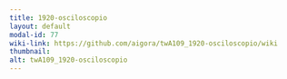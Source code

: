 ```yaml
---
title: 1920-osciloscopio
layout: default
modal-id: 77
wiki-link: https://github.com/aigora/twA109_1920-osciloscopio/wiki
thumbnail: 
alt: twA109_1920-osciloscopio
---
```

